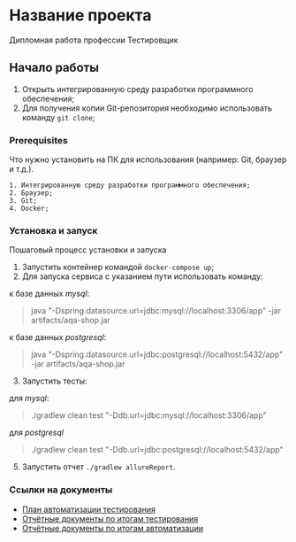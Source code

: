 # Название проекта

Дипломная работа профессии Тестировщик

## Начало работы

1. Открыть интегрированную среду разработки программного обеспечения;
2. Для получения копии Git-репозитория необходимо использовать команду `git clone`;

### Prerequisites

Что нужно установить на ПК для использования (например: Git, браузер и т.д.).
```
1. Интегрированную среду разработки программного обеспечения;
2. Браузер;
3. Git;
4. Docker;
```

### Установка и запуск

Пошаговый процесс установки и запуска

1. Запустить контейнер командой `docker-compose up`;
2. Для запуска сервиса с указанием пути использовать команду:

к базе данных *mysql*:
> java "-Dspring.datasource.url=jdbc:mysql://localhost:3306/app" -jar artifacts/aqa-shop.jar

к базе данных *postgresql*:
> java "-Dspring.datasource.url=jdbc:postgresql://localhost:5432/app" -jar artifacts/aqa-shop.jar
3. Запустить тесты:

для *mysql*:
>./gradlew clean test "-Ddb.url=jdbc:mysql://localhost:3306/app"

для *postgresql*
>./gradlew clean test "-Ddb.url=jdbc:postgresql://localhost:5432/app"
5. Запустить отчет `./gradlew allureReport`.

### Ссылки на документы

* [План автоматизации тестирования](docs/Plan.md)
* [Отчётные документы по итогам тестирования](docs/Report.md)
* [Отчётные документы по итогам автоматизации](docs/Summary.md)
